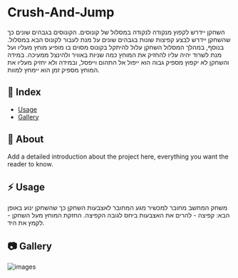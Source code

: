 # Crush-And-Jump

השחקן יידרש לקפוץ מנקודה לנקודה במסלול של קונוסים. הקונוסים בגבהים שונים כך שהשחקן יידרש לבצע קפיצות שונות בגבהים שונים על מנת לעבור לקונוס הבא במסלול. בנוסף, במהלך המסלול השחקן עלול להיתקל בקונוס מסוים בו מופיע מוחץ מעליו ועל מנת לשרוד יהיה עליו להחזיק את המוחץ כמה שניות באוויר ולהינצל ממעיכה.
במידה והשחקן לא יקפוץ מספיק גבוה הוא ייפול אל התהום וייפסל, ובמידה ולא יחזיק מעליו את המוחץ מספיק זמן הוא יימחץ למוות.

## :ledger: Index


- [Usage](#zap-usage)
- [Gallery](#camera-gallery)


##  :beginner: About
Add a detailed introduction about the project here, everything you want the reader to know.

## :zap: Usage
משחק המחשב מחובר למכשיר מגע המחובר לאצבעות השחקן כך שהשחקן ינוע באופן הבא: קפיצה - להרים את האצבעות ביחס לגובה הקפיצה. החזקת המוחץ מעל השחקן - לקמץ את היד.

##  :camera: Gallery
![images](https://github.com/MHA-FinalProject/Crush-And-Jump/assets/118722490/d4a366d8-bd6d-45b3-a278-c9c254526d21)


